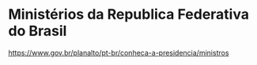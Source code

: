 # Ministérios da Republica Federativa do Brasil

https://www.gov.br/planalto/pt-br/conheca-a-presidencia/ministros

